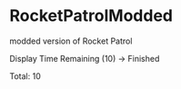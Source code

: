 # RocketPatrolModded
modded version of Rocket Patrol

Display Time Remaining (10) -> Finished

Total: 10